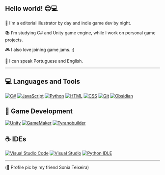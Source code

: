 <h2 align="left">Hello world! 😊💻</h2>

🎨 I'm a editorial illustrator by day and indie game dev by night.

📚 I'm studying C# and Unity game engine, while I work on personal game projects.

🎮 I also love joining game jams. :)

💾 I can speak Portuguese and English.

<hr>


<h2 align="left"> 💻 Languages and Tools </h2>

[![C#](https://custom-icon-badges.demolab.com/badge/C%23-%23239120.svg?logo=cshrp&logoColor=white)](#)
[![JavaScript](https://img.shields.io/badge/JavaScript-F7DF1E?logo=javascript&logoColor=000)](#)
[![Python](https://img.shields.io/badge/Python-3776AB?logo=python&logoColor=fff)](#)
[![HTML](https://img.shields.io/badge/HTML-%23E34F26.svg?logo=html5&logoColor=white)](#)
[![CSS](https://img.shields.io/badge/CSS-1572B6?logo=css3&logoColor=fff)](#)
[![Git](https://img.shields.io/badge/Git-F05032?logo=git&logoColor=fff)](#)
[![Obsidian](https://img.shields.io/badge/Obsidian-%23483699.svg?&logo=obsidian&logoColor=white)](#)



<h2 align="left"> 👾 Game Development </h2>

[![Unity](https://img.shields.io/badge/Unity-%23000000.svg?logo=unity&logoColor=white)](#)
[![GameMaker](https://img.shields.io/badge/GameMaker-000?logo=gamemaker&logoColor=fff)](#)
[![Tyranobuilder](https://img.shields.io/badge/Tyranobuilder-violet)](#)



<h2 align="left"> ☕ IDEs </h2>

[![Visual Studio Code](https://custom-icon-badges.demolab.com/badge/Visual%20Studio%20Code-0078d7.svg?logo=vsc&logoColor=white)](#)
[![Visual Studio](https://custom-icon-badges.demolab.com/badge/Visual%20Studio-5C2D91.svg?&logo=visual-studio&logoColor=white)](#)
[![Python IDLE](https://img.shields.io/badge/Python%20IDLE-3776AB?logo=python&logoColor=fff)](#)


<hr>
  (🌸 Profile pic by my friend Sonia Teixeira) 
 
 </a>
</div>
   <br/>
   
